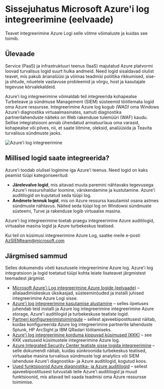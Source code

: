 <properties
   pageTitle="Sissejuhatus Microsoft Azure'i log integreerimine | Microsoft Azure'i"
   description="Teavet integreerimine Azure Logi selle võtme võimaluste ja kuidas see toimib."
   services="security"
   documentationCenter="na"
   authors="TomShinder"
   manager="MBaldwin"
   editor="TerryLanfear"/>

<tags
   ms.service="security"
   ms.devlang="na"
   ms.topic="article"
   ms.tgt_pltfrm="na"
   ms.workload="na"
   ms.date="08/24/2016"
   ms.author="TomSh"/>

# <a name="introduction-to-microsoft-azure-log-integration-preview"></a>Sissejuhatus Microsoft Azure'i log integreerimine (eelvaade)

Teavet integreerimine Azure Logi selle võtme võimaluste ja kuidas see toimib.

## <a name="overview"></a>Ülevaade

Service (PaaS) ja infrastruktuuri teenus (IaaS) majutatud Azure platvormi loovad turvalisus logid suurt hulka andmeid. Need logid sisaldavad olulist teavet, mis pakub ärianalüüsi ja võimas teadmisi poliitika rikkumised, sise- ja ohtude, nõuetele vastavuse probleemid ja võrgu, host ja kasutajale tegevuse kõrvalekaldeid.

Azure'i log integreerimine võimaldab teil integreerida kohapealse Turbeteave ja sündmuse Management (SIEM) süsteemid töötlemata logid oma Azure ressursse. Integreerimine Azure log kogub *(WAD)* oma Windows Azure'i diagnostika virtuaalmasinates, samuti diagnostika partnerilahenduste näiteks on Web rakenduse tulemüüri (WAF) kaudu. Sellise integratsiooni annab ühendatud armatuurlaua oma varasid, kohapealse või pilves, nii, et saate liitmine, oleksid, analüüsida ja Teavita turvalisus sündmuste jaoks.

![Azure'i log integreerimine][1]

## <a name="what-logs-can-i-integrate"></a>Millised logid saate integreerida?

Azure'i toodab olulisel logimine iga Azure'i teenus. Need logid on kaks peamist tüüpi kategoriseeritud:

- **Järelevalve logid**, mis aitavad muuta paremini nähtavaks tegevusega Azure'i ressursihaldur loomine, värskendamine ja kustutamine. Azure'i auditilogid on kujutatud seda tüüpi log.
- **Andmete lennuk logid**, mis on Azure ressurss kasutamist osana astmes sündmuste nähtavus. Näited seda tüüpi log on Windowsi sündmuste süsteemi, Turve ja rakenduse logib virtuaalse masina.

Azure'i log integreerimine toetab praegu integreerimine Azure auditilogid, virtuaalse masina logid ja Azure turbekeskus teatised.

Kui teil on küsimusi integreerimine Azure Log, saatke meile e-posti [AzSIEMteam@microsoft.com](mailto:AzSIEMteam@microsoft.com)

## <a name="next-steps"></a>Järgmised sammud

Selles dokumendis võeti kasutusele integreerimine Azure log. Azure'i log integratsioon ja logid toetatud tüüpi kohta leiate lisateavet järgmistest teemadest järgmist.

- [Microsoft Azure'i Log integreerimine Azure logide (eelvaade)](https://www.microsoft.com/download/details.aspx?id=53324) – allalaadimiskeskus üksikasjad, süsteeminõuded ja installi juhised integreerimine Azure Logi sisse.
- [Azure'i log integreerimine kasutamise alustamine](security-azure-log-integration-get-started.md) – selles õpetuses juhendab teid installi ja Azure log integreerimine integreerimine Azure storage, Azure'i auditilogid ja turbekeskuse teatiste logid.
- [Partneri konfigureerimistoimingute](https://blogs.msdn.microsoft.com/azuresecurity/2016/08/23/azure-log-siem-configuration-steps/) – sellest ajaveebipostitusest näitab, kuidas konfigureerida Azure log integreerimine partnerite lahenduste Splunk, HP ArcSight ja IBM QRadari töötamiseks.
- [Azure'i log integreerimine korduma kippuvad küsimused (KKK)](security-azure-log-integration-faq.md) – see KKK vastuseid küsimustele integreerimine Azure log.
- [Azure Integrated Security Center teatiste sisse logida integreerimine](../security-center/security-center-integrating-alerts-with-log-integration.md) – selle dokumendi näitab, kuidas sünkroonida turbekeskus teatised, virtuaalse masina turvalisus sündmuste logi analytics või SIEM lahenduse Azure'i diagnostika- ja Azure auditilogid, kogutud koos.
- [Uued funktsioonid Azure diagnostika- ja Azure auditilogid](https://azure.microsoft.com/blog/new-features-for-azure-diagnostics-and-azure-audit-logs/) – sellest ajaveebipostitusest tutvustab teile Azure'i auditilogid ja muud funktsioonid, mis aitavad teil saada teadmisi oma Azure ressursse toimimise.

<!--Image references-->
[1]: ./media/security-azure-log-integration-overview/azure-log-integration.png
